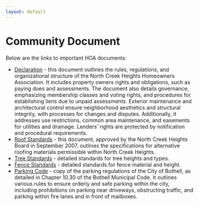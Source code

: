 ```yaml
---
layout: default
---
```


# Community Document

Below are the links to important HOA documents:

* [Declaration](declaration) - this document outlines the rules, regulations, and organizational structure of the North Creek Heights Homeowners Association. It includes property owners rights and obligations, such as paying dues and assessments. The document also details governance, emphasizing membership classes and voting rights, and procedures for establishing liens due to unpaid assessments. Exterior maintenance and architectural control ensure neighborhood aesthetics and structural integrity, with processes for changes and disputes. Additionally, it addresses use restrictions, common area maintenance, and easements for utilities and drainage. Lenders’ rights are protected by notification and procedural requirements. 
* [Roof Standards](roof-standards) - this document, approved by the North Creek Heights Board in September 2007, outlines the specifications for alternative roofing materials permissible within North Creek Heights.
* [Tree Standards](https://docs.google.com/document/d/1ZF6VfPP4dMfRrFaGdaVELtHviUKNa4tW/edit) - detailed standards for tree heights and types.
* [Fence Standards](fence-standards) - detailed standards for fence material and height.
* [Parking Code](parking-code) - copy of the parking regulations of the City of Bothell, as detailed in Chapter 10.30 of the Bothell Municipal Code. It outlines various rules to ensure orderly and safe parking within the city, including prohibitions on parking near driveways, obstructing traffic, and parking within fire lanes and in front of mailboxes.